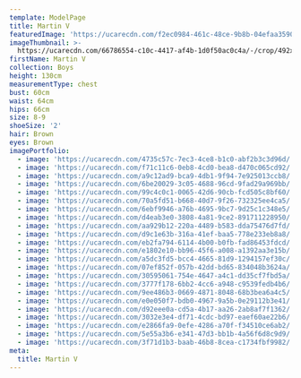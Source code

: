 ```yaml
---
template: ModelPage
title: Martin V
featuredImage: 'https://ucarecdn.com/f2ec0984-461c-48ce-9b8b-04efaa3590d0/'
imageThumbnail: >-
  https://ucarecdn.com/66786554-c10c-4417-af4b-1d0f50ac0c4a/-/crop/492x644/401,0/-/preview/
firstName: Martin V
collection: Boys
height: 130cm
measurementType: chest
bust: 60cm
waist: 64cm
hips: 66cm
size: 8-9
shoeSize: '2'
hair: Brown
eyes: Brown
imagePortfolio:
  - image: 'https://ucarecdn.com/4735c57c-7ec3-4ce8-b1c0-abf2b3c3d96d/'
  - image: 'https://ucarecdn.com/f71c11c6-0eb8-4cd0-bea8-d470c065cd92/'
  - image: 'https://ucarecdn.com/a9c12ad9-bca9-4db1-9f94-7e925013ccb8/'
  - image: 'https://ucarecdn.com/6be20029-3c05-4688-96cd-9fad29a969bb/'
  - image: 'https://ucarecdn.com/99c4c0c1-0065-42d6-90cb-fcd505c8bf60/'
  - image: 'https://ucarecdn.com/70a5fd51-b668-40d7-9f26-732325ee4ca5/'
  - image: 'https://ucarecdn.com/6ebf9946-a76b-4695-9bc7-9d25c1c348e5/'
  - image: 'https://ucarecdn.com/d4eab3e0-3808-4a81-9ce2-891711228950/'
  - image: 'https://ucarecdn.com/aa929b12-220a-4489-b583-dda75476d7fd/'
  - image: 'https://ucarecdn.com/d9c1e63b-316a-41ef-baa5-778e233eb8a8/'
  - image: 'https://ucarecdn.com/eb2fa794-6114-4b00-b0fb-fad86453fdcd/'
  - image: 'https://ucarecdn.com/e1802e10-bb96-45f6-a008-a1392aa3e15b/'
  - image: 'https://ucarecdn.com/a5dc3fd5-bcc4-4665-81d9-1294157ef30c/'
  - image: 'https://ucarecdn.com/07ef852f-057b-42dd-bd65-834048b3624a/'
  - image: 'https://ucarecdn.com/30595061-754e-4647-a4c1-dd35cf7fbd5a/'
  - image: 'https://ucarecdn.com/3777f178-6bb2-4cc6-a948-c9539fedb4b6/'
  - image: 'https://ucarecdn.com/9ee486b3-0669-4871-8048-68b3bea6a4c5/'
  - image: 'https://ucarecdn.com/e0e050f7-bdb0-4967-9a5b-0e29112b3e41/'
  - image: 'https://ucarecdn.com/d92eee0a-cd5a-4b17-aa26-2ab8af7f1362/'
  - image: 'https://ucarecdn.com/3032e3e4-df71-4cdc-bd97-eaef60ae22b6/'
  - image: 'https://ucarecdn.com/e2866fa9-0efe-4286-a70f-f34510ce6ab2/'
  - image: 'https://ucarecdn.com/5e55a3b6-e341-47d3-bb1b-4a56f6d8c9d9/'
  - image: 'https://ucarecdn.com/3f71d1b3-baab-46b8-8cea-c1734fbf9982/'
meta:
  title: Martin V
---
```


